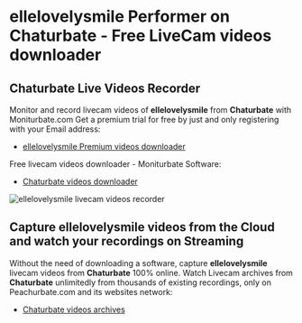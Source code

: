 # ellelovelysmile Performer on Chaturbate - Free LiveCam videos downloader

## Chaturbate Live Videos Recorder

Monitor and record livecam videos of **ellelovelysmile** from **Chaturbate** with Moniturbate.com
Get a premium trial for free by just and only registering with your Email address:
* [ellelovelysmile Premium videos downloader](https://moniturbate.com/request-demo-licence-key.html)

Free livecam videos downloader - Moniturbate Software:
* [Chaturbate videos downloader](https://moniturbate.com/moniturbate-download-software.html)

![ellelovelysmile livecam videos recorder](https://peachurnet.com/templates/moniturbate-software.png)


## Capture ellelovelysmile videos from the Cloud and watch your recordings on Streaming

Without the need of downloading a software, capture **ellelovelysmile** livecam videos from **Chaturbate** 100% online.
Watch Livecam archives from **Chaturbate** unlimitedly from thousands of existing recordings, only on Peachurbate.com and its websites network:
* [Chaturbate videos archives](https://peachurnet.com/)